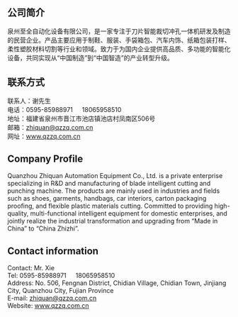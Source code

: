 ## 公司简介
泉州至全自动化设备有限公司，是一家专注于刀片智能裁切冲孔一体机研发及制造的民营企业。产品主要应用于制鞋、服装、手袋箱包、汽车内饰、纸箱包装打样、柔性塑胶材料切割等行业和领域。致力于为国内企业提供高品质、多功能的智能化设备，共同实现从“中国制造”到“中国智造”的产业转型升级。
## 联系方式
联系人：谢先生  
电话：0595-85988971&ensp;&ensp;&ensp;18065958510  
地址：福建省泉州市晋江市池店镇池店村凤南区506号  
邮箱：zhiquan@qzzq.com.cn  
网址：www.qzzq.com.cn  

## Company Profile  
Quanzhou Zhiquan Automation Equipment Co., Ltd. is a private enterprise specializing in R&D and manufacturing of blade intelligent cutting and punching machine. The products are mainly used in industries and fields such as shoes, garments, handbags, car interiors, carton packaging proofing, and flexible plastic materials cutting. Committed to providing high-quality, multi-functional intelligent equipment for domestic enterprises, and jointly realize the industrial transformation and upgrading from “Made in China” to “China Zhizhi”.
## Contact information
Contact: Mr. Xie  
Tel: 0595-85988971&ensp;&ensp;&ensp;18065958510  
Address: No. 506, Fengnan District, Chidian Village, Chidian Town, Jinjiang City, Quanzhou City, Fujian Province  
E-mail: zhiquan@qzzq.com.cn  
Website: www.qzzq.com.cn  
